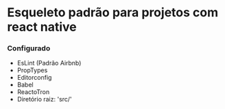 # Esqueleto padrão para projetos com react native

### Configurado
- EsLint (Padrão Airbnb)
- PropTypes
- Editorconfig
- Babel
- ReactoTron
- Diretório raiz: 'src/'
